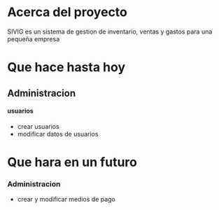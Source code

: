 # Acerca del proyecto

SIVIG es un sistema de gestion de inventario, ventas y gastos para una pequeña empresa

# Que hace hasta hoy
## Administracion
#### usuarios
-   crear usuarios
-   modificar datos de usuarios

# Que hara en un futuro

### Administracion
-  crear y modificar medios de pago

